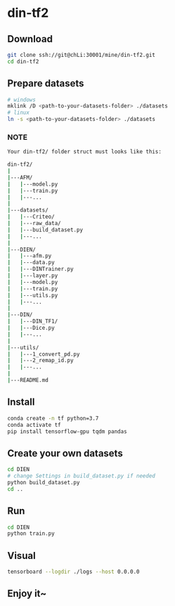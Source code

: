 # din-tf2

## Download
```bash
git clone ssh://git@chLi:30001/mine/din-tf2.git
cd din-tf2

```

## Prepare datasets
```bash
# windows
mklink /D <path-to-your-datasets-folder> ./datasets
# linux
ln -s <path-to-your-datasets-folder> ./datasets
```

### NOTE
```bash
Your din-tf2/ folder struct must looks like this:

din-tf2/
|
|---AFM/
|   |---model.py
|   |---train.py
|   |---...
|
|---datasets/
|   |---Criteo/
|   |---raw_data/
|   |---build_dataset.py
|   |---...
|
|---DIEN/
|   |---afm.py
|   |---data.py
|   |---DINTrainer.py
|   |---layer.py
|   |---model.py
|   |---train.py
|   |---utils.py
|   |---...
|
|---DIN/
|   |---DIN_TF1/
|   |---Dice.py
|   |---...
|
|---utils/
|   |---1_convert_pd.py
|   |---2_remap_id.py
|   |---...
|
|---README.md
```

## Install
```bash
conda create -n tf python=3.7
conda activate tf
pip install tensorflow-gpu tqdm pandas
```

## Create your own datasets
```bash
cd DIEN
# change Settings in build_dataset.py if needed
python build_dataset.py
cd ..
```

## Run
```bash
cd DIEN
python train.py
```

## Visual
```bash
tensorboard --logdir ./logs --host 0.0.0.0
```

## Enjoy it~

